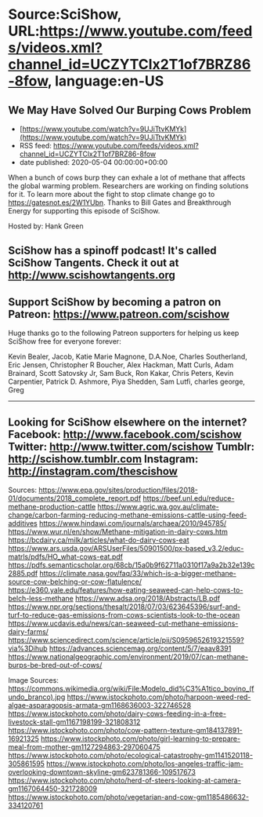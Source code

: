 # Source:SciShow, URL:https://www.youtube.com/feeds/videos.xml?channel_id=UCZYTClx2T1of7BRZ86-8fow, language:en-US

## We May Have Solved Our Burping Cows Problem
 - [https://www.youtube.com/watch?v=9UJiTtvKMYk](https://www.youtube.com/watch?v=9UJiTtvKMYk)
 - RSS feed: https://www.youtube.com/feeds/videos.xml?channel_id=UCZYTClx2T1of7BRZ86-8fow
 - date published: 2020-05-04 00:00:00+00:00

When a bunch of cows burp they can exhale a lot of methane that affects the global warming problem. Researchers are working on finding solutions for it. To learn more about the fight to stop climate change go to https://gatesnot.es/2W1YUbn. Thanks to Bill Gates and Breakthrough Energy for supporting this episode of SciShow.

Hosted by: Hank Green

SciShow has a spinoff podcast! It's called SciShow Tangents. Check it out at http://www.scishowtangents.org
----------
Support SciShow by becoming a patron on Patreon: https://www.patreon.com/scishow
----------
Huge thanks go to the following Patreon supporters for helping us keep SciShow free for everyone forever:

Kevin Bealer, Jacob, Katie Marie Magnone, D.A.Noe, Charles Southerland, Eric Jensen, Christopher R Boucher, Alex Hackman, Matt Curls, Adam Brainard, Scott Satovsky Jr, Sam Buck, Ron Kakar, Chris Peters, Kevin Carpentier, Patrick D. Ashmore, Piya Shedden, Sam Lutfi, charles george, Greg

----------
Looking for SciShow elsewhere on the internet?
Facebook: http://www.facebook.com/scishow
Twitter: http://www.twitter.com/scishow
Tumblr: http://scishow.tumblr.com
Instagram: http://instagram.com/thescishow
----------
Sources:
https://www.epa.gov/sites/production/files/2018-01/documents/2018_complete_report.pdf
https://beef.unl.edu/reduce-methane-production-cattle
https://www.agric.wa.gov.au/climate-change/carbon-farming-reducing-methane-emissions-cattle-using-feed-additives
https://www.hindawi.com/journals/archaea/2010/945785/
https://www.wur.nl/en/show/Methane-mitigation-in-dairy-cows.htm
https://bcdairy.ca/milk/articles/what-do-dairy-cows-eat
https://www.ars.usda.gov/ARSUserFiles/50901500/px-based_v3.2/educ-matrls/pdfs/HO_what-cows-eat.pdf
https://pdfs.semanticscholar.org/68cb/15a0b9f62711a0310f17a9a2b32e139c2885.pdf
https://climate.nasa.gov/faq/33/which-is-a-bigger-methane-source-cow-belching-or-cow-flatulence/
https://e360.yale.edu/features/how-eating-seaweed-can-help-cows-to-belch-less-methane
https://www.adsa.org/2018/Abstracts/LB.pdf
https://www.npr.org/sections/thesalt/2018/07/03/623645396/surf-and-turf-to-reduce-gas-emissions-from-cows-scientists-look-to-the-ocean
https://www.ucdavis.edu/news/can-seaweed-cut-methane-emissions-dairy-farms/
https://www.sciencedirect.com/science/article/pii/S0959652619321559?via%3Dihub
https://advances.sciencemag.org/content/5/7/eaav8391
https://www.nationalgeographic.com/environment/2019/07/can-methane-burps-be-bred-out-of-cows/

Image Sources: 
https://commons.wikimedia.org/wiki/File:Modelo_did%C3%A1tico_bovino_(fundo_branco).jpg
https://www.istockphoto.com/photo/harpoon-weed-red-algae-asparagopsis-armata-gm1168636003-322746528
https://www.istockphoto.com/photo/dairy-cows-feeding-in-a-free-livestock-stall-gm1167198199-321808312
https://www.istockphoto.com/photo/cow-pattern-texture-gm184137891-16921325
https://www.istockphoto.com/photo/girl-learning-to-prepare-meal-from-mother-gm1127294863-297060475
https://www.istockphoto.com/photo/ecological-catastrophy-gm1141520118-305861595
https://www.istockphoto.com/photo/los-angeles-traffic-jam-overlooking-downtown-skyline-gm623781366-109517673
https://www.istockphoto.com/photo/herd-of-steers-looking-at-camera-gm1167064450-321728009
https://www.istockphoto.com/photo/vegetarian-and-cow-gm1185486632-334120761

